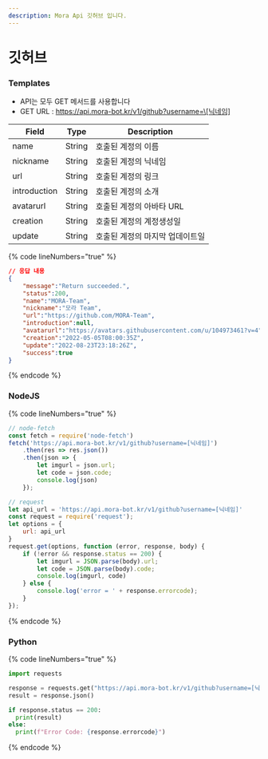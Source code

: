 ```yaml
---
description: Mora Api 깃허브 입니다.
---
```


# 깃허브

### Templates

* API는 모두 GET 메서드를 사용합니다
* GET URL : https://api.mora-bot.kr/v1/github?username=\[닉네임]

| Field        | Type   | Description       |
| ------------ | ------ | ----------------- |
| name         | String | 호출된 계정의 이름        |
| nickname     | String | 호출된 계정의 닉네임       |
| url          | String | 호출된 계정의 링크        |
| introduction | String | 호출된 계정의 소개        |
| avatarurl    | String | 호출된 계정의 아바타 URL   |
| creation     | String | 호출된 계정의 계정생성일     |
| update       | String | 호출된 계정의 마지막 업데이트일 |

{% code lineNumbers="true" %}
```json
// 응답 내용
{
    "message":"Return succeeded.",
    "status":200,
    "name":"MORA-Team",
    "nickname":"모라 Team",
    "url":"https://github.com/MORA-Team",
    "introduction":null,
    "avatarurl":"https://avatars.githubusercontent.com/u/104973461?v=4",
    "creation":"2022-05-05T08:00:35Z",
    "update":"2022-08-23T23:18:26Z",
    "success":true
}
```
{% endcode %}

### NodeJS

{% code lineNumbers="true" %}
```javascript
// node-fetch
const fetch = require('node-fetch')
fetch('https://api.mora-bot.kr/v1/github?username=[닉네임]')
    .then(res => res.json())
    .then(json => {
        let imgurl = json.url;
        let code = json.code;
        console.log(json)
    });

// request
let api_url = 'https://api.mora-bot.kr/v1/github?username=[닉네임]'
const request = require('request');
let options = {
    url: api_url
}
request.get(options, function (error, response, body) {
    if (!error && response.status == 200) {
        let imgurl = JSON.parse(body).url;
        let code = JSON.parse(body).code;
        console.log(imgurl, code)
    } else {
        console.log('error = ' + response.errorcode);
    }
});
```
{% endcode %}

### Python

{% code lineNumbers="true" %}
```python
import requests

response = requests.get("https://api.mora-bot.kr/v1/github?username=[닉네임]")
result = response.json()

if response.status == 200:
  print(result)
else:
  print(f"Error Code: {response.errorcode}")
```
{% endcode %}
